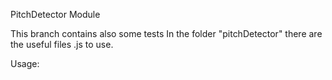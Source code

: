 PitchDetector Module

This branch contains also some tests
In the folder "pitchDetector" there are the useful files .js to use.

Usage: